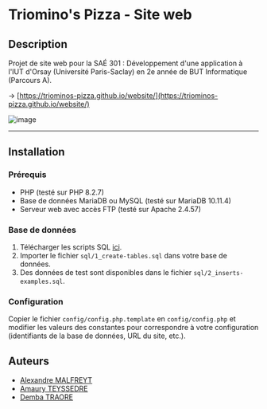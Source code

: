# Triomino's Pizza - Site web

## Description
Projet de site web pour la SAÉ 301 : Développement d'une application à l'IUT d'Orsay (Université Paris-Saclay) en 2e année de BUT Informatique (Parcours A).

$\to$ [https://triominos-pizza.github.io/website/](https://triominos-pizza.github.io/website/)

![image](https://github.com/Triominos-Pizza/website/assets/54336210/bc2d5a5c-c792-4807-848c-241bc4e7d131)

---

## Installation
### Prérequis
- PHP (testé sur PHP 8.2.7)
- Base de données MariaDB ou MySQL (testé sur MariaDB 10.11.4)
- Serveur web avec accès FTP (testé sur Apache 2.4.57)

### Base de données
1. Télécharger les scripts SQL [ici](https://github.com/Triominos-Pizza/db).
2. Importer le fichier `sql/1_create-tables.sql` dans votre base de données.
3. Des données de test sont disponibles dans le fichier `sql/2_inserts-examples.sql`.

### Configuration
Copier le fichier `config/config.php.template` en `config/config.php` et modifier les valeurs des constantes pour correspondre à votre configuration (identifiants de la base de données, URL du site, etc.).

## Auteurs
- [Alexandre MALFREYT](https://github.com/AlexZeGamer)
- [Amaury TEYSSEDRE](https://github.com/AmauryMamo)
- [Demba TRAORE](https://github.com/demba77)
